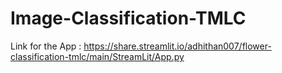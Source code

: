 # Image-Classification-TMLC

Link for the App : https://share.streamlit.io/adhithan007/flower-classification-tmlc/main/StreamLit/App.py
